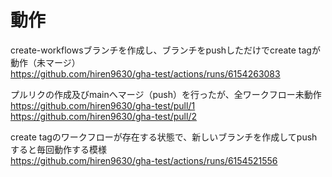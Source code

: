 # 動作

create-workflowsブランチを作成し、ブランチをpushしただけでcreate tagが動作（未マージ）  
<https://github.com/hiren9630/gha-test/actions/runs/6154263083>

プルリクの作成及びmainへマージ（push）を行ったが、全ワークフロー未動作  
<https://github.com/hiren9630/gha-test/pull/1>  
<https://github.com/hiren9630/gha-test/pull/2>

create tagのワークフローが存在する状態で、新しいブランチを作成してpushすると毎回動作する模様  
<https://github.com/hiren9630/gha-test/actions/runs/6154521556>
